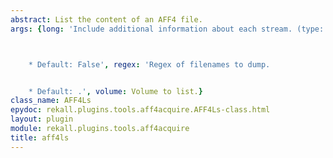 ```yaml
---
abstract: List the content of an AFF4 file.
args: {long: 'Include additional information about each stream. (type: Boolean)



    * Default: False', regex: 'Regex of filenames to dump.


    * Default: .', volume: Volume to list.}
class_name: AFF4Ls
epydoc: rekall.plugins.tools.aff4acquire.AFF4Ls-class.html
layout: plugin
module: rekall.plugins.tools.aff4acquire
title: aff4ls
---
```

